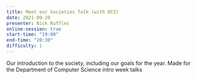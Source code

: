 ```yaml
---
title: Meet our Societies Talk (with DCS)
date: 2021-09-20
presenter: Nick Ruffles
online-session: true
start-time: "19:00"
end-time: "20:30"
difficulty: 1
---
```


Our introduction to the society, including our goals for the year. Made for the Department of Computer Science intro week talks